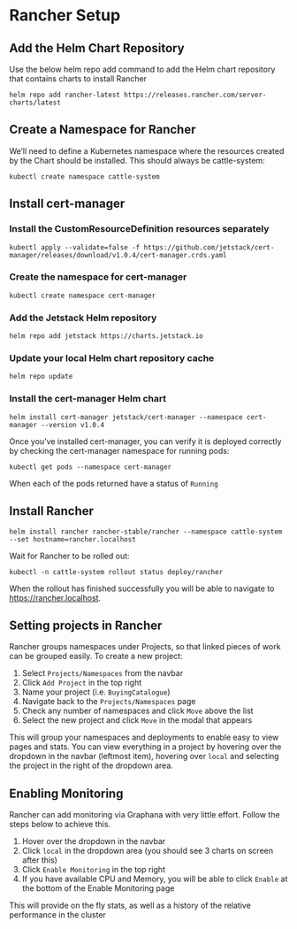 # Rancher Setup

## Add the Helm Chart Repository

Use the below helm repo add command to add the Helm chart repository that contains charts to install Rancher

```
helm repo add rancher-latest https://releases.rancher.com/server-charts/latest
```

## Create a Namespace for Rancher

We’ll need to define a Kubernetes namespace where the resources created by the Chart should be installed. This should always be cattle-system:

```
kubectl create namespace cattle-system
```

## Install cert-manager

### Install the CustomResourceDefinition resources separately

```
kubectl apply --validate=false -f https://github.com/jetstack/cert-manager/releases/download/v1.0.4/cert-manager.crds.yaml
```

### Create the namespace for cert-manager

```
kubectl create namespace cert-manager
```

### Add the Jetstack Helm repository

```
helm repo add jetstack https://charts.jetstack.io
```

### Update your local Helm chart repository cache

```
helm repo update
```

### Install the cert-manager Helm chart

```
helm install cert-manager jetstack/cert-manager --namespace cert-manager --version v1.0.4
```

Once you’ve installed cert-manager, you can verify it is deployed correctly by checking the cert-manager namespace for running pods:
```
kubectl get pods --namespace cert-manager
```
When each of the pods returned have a status of `Running`

## Install Rancher

```
helm install rancher rancher-stable/rancher --namespace cattle-system --set hostname=rancher.localhost
```

Wait for Rancher to be rolled out:

```
kubectl -n cattle-system rollout status deploy/rancher
```

When the rollout has finished successfully you will be able to navigate to https://rancher.localhost.

## Setting projects in Rancher

Rancher groups namespaces under Projects, so that linked pieces of work can be grouped easily. To create a new project:

1. Select `Projects/Namespaces` from the navbar
2. Click `Add Project` in the top right
3. Name your project (i.e. `BuyingCatalogue`)
4. Navigate back to the `Projects/Namespaces` page
5. Check any number of namespaces and click `Move` above the list
6. Select the new project and click `Move` in the modal that appears

This will group your namespaces and deployments to enable easy to view pages and stats. You can view everything in a project by hovering over the dropdown in the navbar (leftmost item), hovering over `local` and selecting the project in the right of the dropdown area.

## Enabling Monitoring

Rancher can add monitoring via Graphana with very little effort. Follow the steps below to achieve this.

1. Hover over the dropdown in the navbar
2. Click `local` in the dropdown area (you should see 3 charts on screen after this)
3. Click `Enable Monitoring` in the top right
4. If you have available CPU and Memory, you will be able to click `Enable` at the bottom of the Enable Monitoring page

This will provide on the fly stats, as well as a history of the relative performance in the cluster